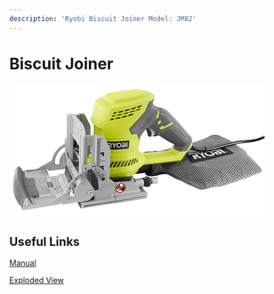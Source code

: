 ```yaml
---
description: 'Ryobi Biscuit Joiner Model: JM82'
---
```


# Biscuit Joiner

![](../.gitbook/assets/image%20%2898%29.png)

## Useful Links

[Manual](https://drive.google.com/file/d/1yA3MuL8K1v2VYqX1pSoISxn78DW3yG9p/view?usp=sharing)

[Exploded View](https://drive.google.com/file/d/1OP7kIRCEflM1msGCHfGcnNFdld1SIA37/view?usp=sharing)

